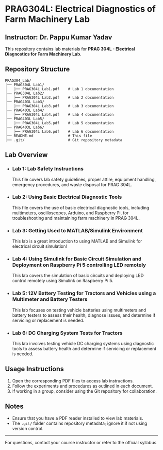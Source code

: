 # PRAG304L: Electrical Diagnostics of Farm Machinery Lab
## Instructor: Dr. Pappu Kumar Yadav

This repository contains lab materials for **PRAG 304L - Electrical Diagnostics for Farm Machinery Lab**.

## Repository Structure

```
PRAG304_Lab/
│── PRAG304L Lab1/
│   ├── PRAG304L Lab1.pdf    # Lab 1 documentation
│── PRAG304L Lab2/
│   ├── PRAG304L Lab2.pdf    # Lab 2 documentation
│── PRAG403L Lab3/ 
│   ├── PRAG304L Lab3.pdf    # Lab 3 documentation
│── PRAG403L Lab4/ 
│   ├── PRAG304L Lab4.pdf    # Lab 4 documentation
│── PRAG403L Lab5/ 
│   ├── PRAG304L Lab5.pdf    # Lab 5 documentation
│── PRAG403L Lab6/ 
│   ├── PRAG304L Lab6.pdf    # Lab 6 documentation
│── README.md                # This file
│── .git/                    # Git repository metadata
```

## Lab Overview

- ### **Lab 1:** Lab Safety Instructions <br>
  This file covers lab safety guidelines, proper attire, equipment handling, emergency procedures, and waste disposal for PRAG 304L.

- ### **Lab 2:** Using Basic Electrical Diagnostic Tools<br> 
  This file covers the use of basic electrical diagnostic tools, including multimeters, oscilloscopes, Arduino, and Raspberry Pi, for troubleshooting and maintaining farm machinery in PRAG 304L.

- ### **Lab 3:** Getting Used to MATLAB/Simulink Environment <br>
  This lab is a great introduction to using MATLAB and Simulink for electrical circuit simulation!

- ### **Lab 4:** Using Simulink for Basic Circuit Simulation and Deployment on Raspberry Pi 5 controlling LED remotely
  This lab covers the simulation of basic circuits and deploying LED control remotely using Simulink on Raspberry Pi 5. 

- ### **Lab 5:** 12V Battery Testing for Tractors and Vehicles using a Multimeter and Battery Testers
  This lab focuses on testing vehicle batteries using multimeters and battery testers to assess their health, diagnose issues, and determine if servicing or replacement is needed.

- ### **Lab 6:** DC Charging System Tests for Tractors
  This lab involves testing vehicle DC charging systems using diagnostic tools to assess battery health and determine if servicing or replacement is needed. 

## Usage Instructions

1. Open the corresponding PDF files to access lab instructions.
2. Follow the experiments and procedures as outlined in each document.
3. If working in a group, consider using the Git repository for collaboration.

## Notes

- Ensure that you have a PDF reader installed to view lab materials.
- The `.git/` folder contains repository metadata; ignore it if not using version control.

---

For questions, contact your course instructor or refer to the official syllabus.
